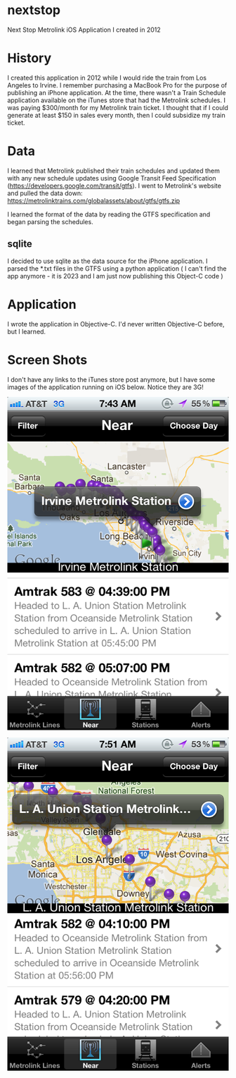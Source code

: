 # nextstop
Next Stop Metrolink iOS Application I created in 2012

# History 
I created this application in 2012 while I would ride the train from Los Angeles to Irvine. 
I remember purchasing a MacBook Pro for the purpose of publishing an iPhone application. At the time, there wasn't a Train Schedule application available on the iTunes store that had the Metrolink schedules. I was paying $300/month for my Metrolink train ticket. I thought that if I could generate at least $150 in sales every month, then I could subsidize my train ticket. 

# Data 
I learned that Metrolink published their train schedules and updated them with any new schedule updates using Google Transit Feed Specification (https://developers.google.com/transit/gtfs). 
I went to Metrolink's website and pulled the data down: https://metrolinktrains.com/globalassets/about/gtfs/gtfs.zip

I learned the format of the data by reading the GTFS specification and began parsing the schedules.

## sqlite
I decided to use sqlite as the data source for the iPhone application. I parsed the *.txt files in the GTFS using a python application ( I can't find the app anymore - it is 2023 and I am just now publishing this Object-C code ) 

# Application
I wrote the application in Objective-C. I'd never written Objective-C before, but I learned. 

# Screen Shots
I don't have any links to the iTunes store post anymore, but I have some images of the application running on iOS below. 
Notice they are 3G! 



![Alt text](img/img5.png?raw=true "Title")

![Alt text](img/img6.png?raw=true "Title")